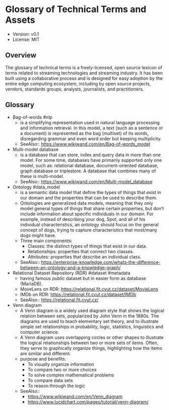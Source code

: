 # Glossary of Technical Terms and Assets

* Version: v0.1
* License: MIT

## Overview

The glossary of technical terms is a freely-licensed, open source lexicon of terms related to streaming technologies and streaming industry.
It has been built using a collaborative process and is designed for easy adoption by the entire edge computing ecosystem,
including by open source projects, vendors, standards groups, analysts, journalists, and practitioners.

## Glossary

- Bag-of-words #nlp
  - is a simplifying representation used in natural language processing and information retrieval. In this model, a text (such as a sentence or a document) is represented as the bag (multiset) of its words, disregarding grammar and even word order but keeping multiplicity.
  - SeeAlso:: https://www.wikiwand.com/en/Bag-of-words_model
- Multi-model database
  - is a database that can store, index and query data in more than one model. For some time, databases have primarily supported only one model, such as: relational database, document-oriented database, graph database or triplestore. A database that combines many of these is multi-model.
  - SeeAlso:: https://www.wikiwand.com/en/Multi-model_database
- Ontology #data_model
  - is a semantic data model that define the types of things that exist in our domain and the properties that can be used to describe them.
  - Ontologies are generalized data models, meaning that they only model general types of things that share certain properties, but don’t include information about specific individuals in our domain. For example, instead of describing your dog, Spot, and all of his individual characteristics, an ontology should focus on the general concept of dogs, trying to capture characteristics that most/many dogs might have.
  - Three main components:
    - Classes: the distinct types of things that exist in our data.
    - Relationships: properties that connect two classes.
    - Attributes: properties that describe an individual class.
  - SeeAlso:: https://enterprise-knowledge.com/whats-the-difference-between-an-ontology-and-a-knowledge-graph/
- Relational Dataset Repository (RDR) #dataset #metadata
  - having famous public dataset but in easier form as database (MariaDB).
  - MoveLens on RDR: https://relational.fit.cvut.cz/dataset/MovieLens
  - IMDb on RDR: https://relational.fit.cvut.cz/dataset/IMDb
  - SeeAlso:: https://relational.fit.cvut.cz/
- Venn diagram
  - A Venn diagram is a widely used diagram style that shows the logical relation between sets, popularized by John Venn in the 1880s. The diagrams are used to teach elementary set theory, and to illustrate simple set relationships in probability, logic, statistics, linguistics and computer science.
  - A Venn diagram uses overlapping circles or other shapes to illustrate the logical relationships between two or more sets of items. Often, they serve to graphically organize things, highlighting how the items are similar and different.
  - purpose and benefits:
    - To visually organize information
    - To compare two or more choices
    - To solve complex mathematical problems
    - To compare data sets
    - To reason through the logic
  - SeeAlso::
    - https://www.wikiwand.com/en/Venn_diagram
    - https://www.lucidchart.com/pages/tutorial/venn-diagram/
